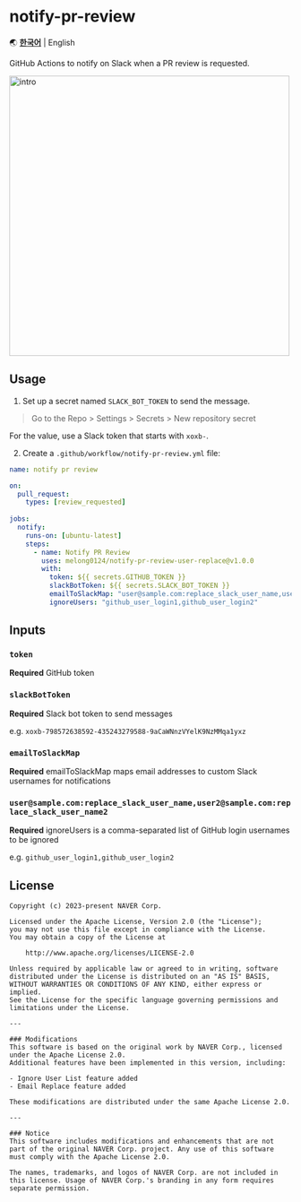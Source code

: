 # notify-pr-review

🌏 [**한국어**](README.md) | English

GitHub Actions to notify on Slack when a PR review is requested.

<img src="https://user-images.githubusercontent.com/13075245/279234262-cbe5c159-e103-49eb-bf1f-b50116f98984.png" width="500" alt="intro">

## Usage

1. Set up a secret named `SLACK_BOT_TOKEN` to send the message.

> Go to the Repo > Settings > Secrets > New repository secret

For the value, use a Slack token that starts with `xoxb-`.

2. Create a `.github/workflow/notify-pr-review.yml` file:

```yml
name: notify pr review

on:
  pull_request:
    types: [review_requested]
    
jobs:
  notify:
    runs-on: [ubuntu-latest]
    steps:
      - name: Notify PR Review
        uses: melong0124/notify-pr-review-user-replace@v1.0.0
        with:
          token: ${{ secrets.GITHUB_TOKEN }}
          slackBotToken: ${{ secrets.SLACK_BOT_TOKEN }}
          emailToSlackMap: "user@sample.com:replace_slack_user_name,user2@sample.com:replace_slack_user_name2"
          ignoreUsers: "github_user_login1,github_user_login2"

```

## Inputs

### `token`

**Required** GitHub token

### `slackBotToken`

**Required** Slack bot token to send messages

e.g. `xoxb-798572638592-435243279588-9aCaWNnzVYelK9NzMMqa1yxz`

### `emailToSlackMap`

**Required** emailToSlackMap maps email addresses to custom Slack usernames for notifications

### `user@sample.com:replace_slack_user_name,user2@sample.com:replace_slack_user_name2`

**Required** ignoreUsers is a comma-separated list of GitHub login usernames to be ignored

e.g. `github_user_login1,github_user_login2`

## License

```text
Copyright (c) 2023-present NAVER Corp.

Licensed under the Apache License, Version 2.0 (the "License");
you may not use this file except in compliance with the License.
You may obtain a copy of the License at

    http://www.apache.org/licenses/LICENSE-2.0

Unless required by applicable law or agreed to in writing, software
distributed under the License is distributed on an "AS IS" BASIS,
WITHOUT WARRANTIES OR CONDITIONS OF ANY KIND, either express or implied.
See the License for the specific language governing permissions and
limitations under the License.

---

### Modifications
This software is based on the original work by NAVER Corp., licensed under the Apache License 2.0.
Additional features have been implemented in this version, including:

- Ignore User List feature added
- Email Replace feature added

These modifications are distributed under the same Apache License 2.0.

---

### Notice
This software includes modifications and enhancements that are not part of the original NAVER Corp. project. Any use of this software must comply with the Apache License 2.0.

The names, trademarks, and logos of NAVER Corp. are not included in this license. Usage of NAVER Corp.'s branding in any form requires separate permission.
```
